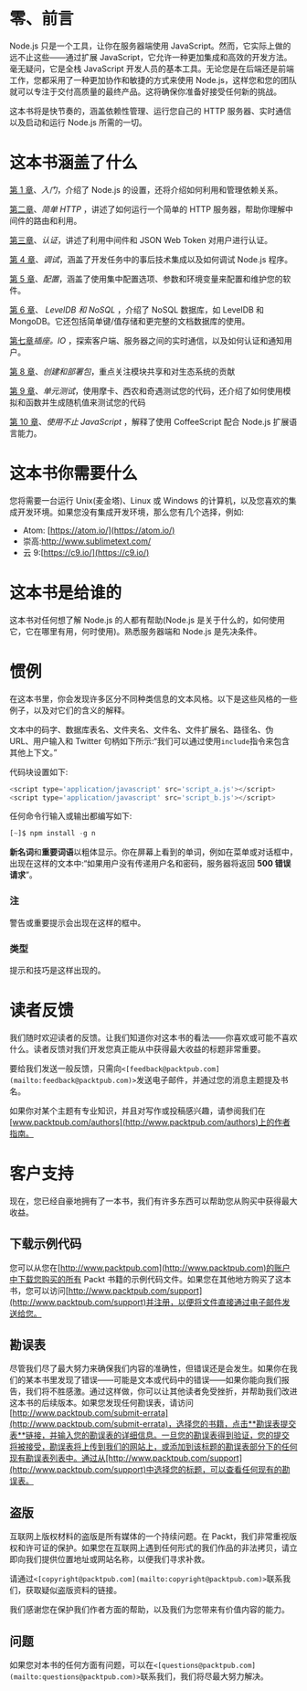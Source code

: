 # 零、前言

Node.js 只是一个工具，让你在服务器端使用 JavaScript。然而，它实际上做的远不止这些——通过扩展 JavaScript，它允许一种更加集成和高效的开发方法。毫无疑问，它是全栈 JavaScript 开发人员的基本工具。无论您是在后端还是前端工作，您都采用了一种更加协作和敏捷的方式来使用 Node.js，这样您和您的团队就可以专注于交付高质量的最终产品。这将确保你准备好接受任何新的挑战。

这本书将是快节奏的，涵盖依赖性管理、运行您自己的 HTTP 服务器、实时通信以及启动和运行 Node.js 所需的一切。

# 这本书涵盖了什么

[第 1 章](01.html "Chapter 1. Getting Started")、*入门*，介绍了 Node.js 的设置，还将介绍如何利用和管理依赖关系。

[第二章](02.html "Chapter 2. Simple HTTP")、*简单 HTTP* ，讲述了如何运行一个简单的 HTTP 服务器，帮助你理解中间件的路由和利用。

[第三章](03.html "Chapter 3. Authentication")、*认证*，讲述了利用中间件和 JSON Web Token 对用户进行认证。

[第 4 章](04.html "Chapter 4. Debugging")、*调试*，涵盖了开发任务中的事后技术集成以及如何调试 Node.js 程序。

[第 5 章](05.html "Chapter 5. Configuration")、*配置*，涵盖了使用集中配置选项、参数和环境变量来配置和维护您的软件。

[第 6 章](06.html "Chapter 6. Level DB and NoSQL")、 *LevelDB 和 NoSQL* ，介绍了 NoSQL 数据库，如 LevelDB 和 MongoDB。它还包括简单键/值存储和更完整的文档数据库的使用。

[第七章](07.html "Chapter 7. Socket.IO")*插座。IO* ，探索客户端、服务器之间的实时通信，以及如何认证和通知用户。

[第 8 章](08.html "Chapter 8. Creating and Deploying Packages")、*创建和部署包*，重点关注模块共享和对生态系统的贡献

[第 9 章](09.html "Chapter 9. Unit Testing")、*单元测试*，使用摩卡、西农和奇遇测试您的代码，还介绍了如何使用模拟和函数并生成随机值来测试您的代码

[第 10 章](10.html "Chapter 10. Using More Than JavaScript")、*使用不止 JavaScript* ，解释了使用 CoffeeScript 配合 Node.js 扩展语言能力。

# 这本书你需要什么

您将需要一台运行 Unix(麦金塔)、Linux 或 Windows 的计算机，以及您喜欢的集成开发环境。如果您没有集成开发环境，那么您有几个选择，例如:

*   Atom: [https://atom.io/](https://atom.io/)
*   崇高:http://www.sublimetext.com/
*   云 9:[https://c9.io/](https://c9.io/)

# 这本书是给谁的

这本书对任何想了解 Node.js 的人都有帮助(Node.js 是关于什么的，如何使用它，它在哪里有用，何时使用)。熟悉服务器端和 Node.js 是先决条件。

# 惯例

在这本书里，你会发现许多区分不同种类信息的文本风格。以下是这些风格的一些例子，以及对它们的含义的解释。

文本中的码字、数据库表名、文件夹名、文件名、文件扩展名、路径名、伪 URL、用户输入和 Twitter 句柄如下所示:“我们可以通过使用`include`指令来包含其他上下文。”

代码块设置如下:

```js
<script type='application/javascript' src='script_a.js'></script>
<script type='application/javascript' src='script_b.js'></script>
```

任何命令行输入或输出都编写如下:

```js
[~]$ npm install -g n

```

**新名词**和**重要词语**以粗体显示。你在屏幕上看到的单词，例如在菜单或对话框中，出现在这样的文本中:“如果用户没有传递用户名和密码，服务器将返回 **500 错误请求**”。

### 注

警告或重要提示会出现在这样的框中。

### 类型

提示和技巧是这样出现的。

# 读者反馈

我们随时欢迎读者的反馈。让我们知道你对这本书的看法——你喜欢或可能不喜欢什么。读者反馈对我们开发您真正能从中获得最大收益的标题非常重要。

要给我们发送一般反馈，只需向`<[feedback@packtpub.com](mailto:feedback@packtpub.com)>`发送电子邮件，并通过您的消息主题提及书名。

如果你对某个主题有专业知识，并且对写作或投稿感兴趣，请参阅我们在[www.packtpub.com/authors](http://www.packtpub.com/authors)上的作者指南。

# 客户支持

现在，您已经自豪地拥有了一本书，我们有许多东西可以帮助您从购买中获得最大收益。

## 下载示例代码

您可以从您在[http://www.packtpub.com](http://www.packtpub.com)的账户中下载您购买的所有 Packt 书籍的示例代码文件。如果您在其他地方购买了这本书，您可以访问[http://www.packtpub.com/support](http://www.packtpub.com/support)并注册，以便将文件直接通过电子邮件发送给您。

## 勘误表

尽管我们尽了最大努力来确保我们内容的准确性，但错误还是会发生。如果你在我们的某本书里发现了错误——可能是文本或代码中的错误——如果你能向我们报告，我们将不胜感激。通过这样做，你可以让其他读者免受挫折，并帮助我们改进这本书的后续版本。如果您发现任何勘误表，请访问[http://www.packtpub.com/submit-errata](http://www.packtpub.com/submit-errata)，选择您的书籍，点击**勘误表提交表**链接，并输入您的勘误表的详细信息。一旦您的勘误表得到验证，您的提交将被接受，勘误表将上传到我们的网站上，或添加到该标题的勘误表部分下的任何现有勘误表列表中。通过从[http://www.packtpub.com/support](http://www.packtpub.com/support)中选择您的标题，可以查看任何现有的勘误表。

## 盗版

互联网上版权材料的盗版是所有媒体的一个持续问题。在 Packt，我们非常重视版权和许可证的保护。如果您在互联网上遇到任何形式的我们作品的非法拷贝，请立即向我们提供位置地址或网站名称，以便我们寻求补救。

请通过`<[copyright@packtpub.com](mailto:copyright@packtpub.com)>`联系我们，获取疑似盗版资料的链接。

我们感谢您在保护我们作者方面的帮助，以及我们为您带来有价值内容的能力。

## 问题

如果您对本书的任何方面有问题，可以在`<[questions@packtpub.com](mailto:questions@packtpub.com)>`联系我们，我们将尽最大努力解决。